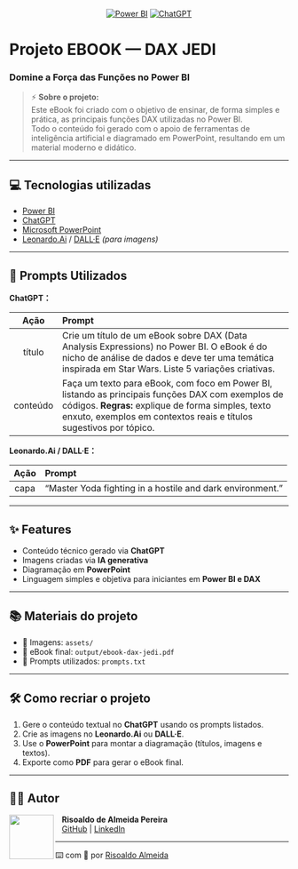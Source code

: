 </p>
<p align="center">
<a href="https://powerbi.microsoft.com/" title="Power BI"><img src="https://img.shields.io/badge/Power%20BI-Analytics-F2C811?logo=powerbi&logoColor=black" alt="Power BI"></a>
<a href="https://chat.openai.com/" title="ChatGPT"><img src="https://img.shields.io/badge/ChatGPT-Content%20Creator-00A67E?logo=openai&logoColor=white" alt="ChatGPT"></a>
</p>

# Projeto EBOOK — DAX JEDI  
### Domine a Força das Funções no Power BI

> ⚡ **Sobre o projeto:**  
> Este eBook foi criado com o objetivo de ensinar, de forma simples e prática, as principais funções DAX utilizadas no Power BI.  
> Todo o conteúdo foi gerado com o apoio de ferramentas de inteligência artificial e diagramado em PowerPoint, resultando em um material moderno e didático.

---

## 💻 Tecnologias utilizadas

- [Power BI](https://powerbi.microsoft.com/)
- [ChatGPT](https://chat.openai.com/)
- [Microsoft PowerPoint](https://www.microsoft.com/en/microsoft-365/powerpoint)
- [Leonardo.Ai](https://leonardo.ai/) / [DALL·E](https://openai.com/dall-e) *(para imagens)*

---

## 🧠 Prompts Utilizados

**ChatGPT：**

| Ação | Prompt |
| :--: | :------ |
| título | Crie um título de um eBook sobre DAX (Data Analysis Expressions) no Power BI. O eBook é do nicho de análise de dados e deve ter uma temática inspirada em Star Wars. Liste 5 variações criativas. |
| conteúdo | Faça um texto para eBook, com foco em Power BI, listando as principais funções DAX com exemplos de códigos. **Regras:** explique de forma simples, texto enxuto, exemplos em contextos reais e títulos sugestivos por tópico. |

**Leonardo.Ai / DALL·E：**

| Ação | Prompt |
| :--: | :------ |
| capa | “Master Yoda fighting in a hostile and dark environment.” |

---

## ✨ Features

- Conteúdo técnico gerado via **ChatGPT**  
- Imagens criadas via **IA generativa**  
- Diagramação em **PowerPoint**  
- Linguagem simples e objetiva para iniciantes em **Power BI e DAX**

---

## 📚 Materiais do projeto

- 📂 Imagens: `assets/`  
- 📘 eBook final: `output/ebook-dax-jedi.pdf`  
- 💬 Prompts utilizados: `prompts.txt`

---

## 🛠️ Como recriar o projeto

1. Gere o conteúdo textual no **ChatGPT** usando os prompts listados.  
2. Crie as imagens no **Leonardo.Ai** ou **DALL·E**.  
3. Use o **PowerPoint** para montar a diagramação (títulos, imagens e textos).  
4. Exporte como **PDF** para gerar o eBook final.  

---

## 👨‍💻 Autor

<p>
    <img 
      align=left 
      margin=10 
      width=80 
      src="./assets/profile.png"
    />
    <p>&nbsp;&nbsp;&nbsp;<strong>Risoaldo de Almeida Pereira</strong><br>
    &nbsp;&nbsp;&nbsp;<a href="https://github.com/risoaldoalmeida">GitHub</a> |
    <a href="https://www.linkedin.com/in/risoaldoalmeida">LinkedIn</a>    
</p>

---

⌨️ com 💛 por [Risoaldo Almeida](https://github.com/risoaldoalmeida)
